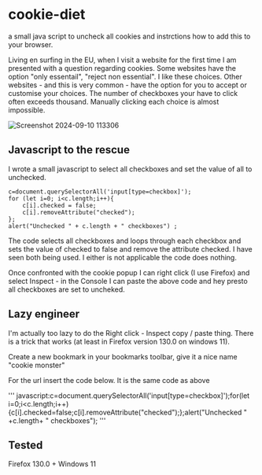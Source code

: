 # cookie-diet
a small java script to uncheck all cookies and instrctions how to add this to your browser.

Living en surfing in the EU, when I visit a website for the first time I am presented with a question regarding cookies. Some websites have the option "only essentail", "reject non essential". I like these choices.
Other websites - and this is very common - have the option for you to accept or customise your choices. The number of checkboxes your have to click often exceeds thousand. Manually clicking each choice is almost impossible.

![Screenshot 2024-09-10 113306](https://github.com/user-attachments/assets/77952cfc-6f22-4235-85c3-9ba5e5de386a)


## Javascript to the rescue
I wrote a small javascript to select all checkboxes and set the value of all to unchecked.

```
c=document.querySelectorAll('input[type=checkbox]');
for (let i=0; i<c.length;i++){ 
    c[i].checked = false; 
    c[i].removeAttribute("checked");
};
alert("Unchecked " + c.length + " checkboxes") ;
```

The code selects all checkboxes and loops through each checkbox and sets the value of checked to false and remove the attribute checked. I have seen both being used. I either is not applicable the code does nothing. 


Once confronted with the cookie popup I can right click (I use Firefox) and select Inspect - in the Console I can paste the above code and hey presto all checkboxes are set to uncheked.

## Lazy engineer
I'm actually too lazy to do the Right click - Inspect copy / paste thing. There is a trick that works (at least in Firefox version 130.0 on windows 11).

Create a new bookmark in your bookmarks toolbar, give it a nice name "cookie monster"

For the url insert the code below. It is the same code as above 

'''
javascript:c=document.querySelectorAll('input[type=checkbox]');for(let i=0;i<c.length;i++){c[i].checked=false;c[i].removeAttribute("checked");};alert("Unchecked " +c.length+ " checkboxes");
'''


## Tested
Firefox 130.0 + Windows 11







